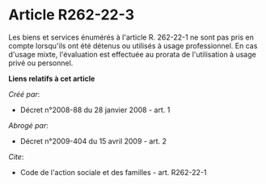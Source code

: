 # Article R262-22-3

Les biens et services énumérés à l'article R. 262-22-1 ne sont pas pris en compte lorsqu'ils ont été détenus ou utilisés à
usage professionnel. En cas d'usage mixte, l'évaluation est effectuée au prorata de l'utilisation à usage privé ou personnel.

**Liens relatifs à cet article**

_Créé par_:

  - Décret n°2008-88 du 28 janvier 2008 - art. 1

_Abrogé par_:

  - Décret n°2009-404 du 15 avril 2009 - art. 2

_Cite_:

  - Code de l'action sociale et des familles - art. R262-22-1
